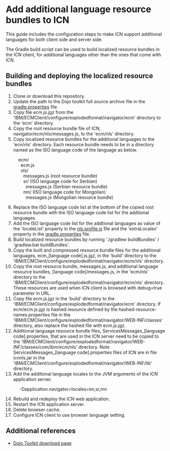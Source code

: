 # Add additional language resource bundles to ICN

This guide includes the configuration steps to make ICN support additional languages for both client side and server side.

The Gradle build script can be used to build localized resource bundles in the ICN client, for additional languages other than the ones that come with ICN.


## Building and deploying the localized resource bundles

1. Clone or download this repository.
2. Update the path to the Dojo toolkit full source archive file in the [gradle.properties](/icn-dojo-nls/gradle.properties) file.
3. Copy file ecm.js.jgz from the 'IBM/ECMClient/configure/explodedformat/navigator/ecm' directory to the 'ecm' directory.
4. Copy the root resource bundle file of ICN, navigator/ecm/nls/messages.js, to the 'ecm/nls' directory.
5. Copy localized resource bundles for the additional languages to the 'ecn/nls' directory. Each resource bundle needs to be in a directory named as the ISO language code of the language as below.

&nbsp;&nbsp;&nbsp;&nbsp;&nbsp;&nbsp;&nbsp;&nbsp;&nbsp;&nbsp;ecm/<br/>
&nbsp;&nbsp;&nbsp;&nbsp;&nbsp;&nbsp;&nbsp;&nbsp;&nbsp;&nbsp;&nbsp;&nbsp;ecm.js<br/>
&nbsp;&nbsp;&nbsp;&nbsp;&nbsp;&nbsp;&nbsp;&nbsp;&nbsp;&nbsp;&nbsp;&nbsp;nls/<br/>
&nbsp;&nbsp;&nbsp;&nbsp;&nbsp;&nbsp;&nbsp;&nbsp;&nbsp;&nbsp;&nbsp;&nbsp;&nbsp;&nbsp;messages.js (root resource bundle)<br/>
&nbsp;&nbsp;&nbsp;&nbsp;&nbsp;&nbsp;&nbsp;&nbsp;&nbsp;&nbsp;&nbsp;&nbsp;&nbsp;&nbsp;sr/ (ISO language code for Serbian)<br/>
&nbsp;&nbsp;&nbsp;&nbsp;&nbsp;&nbsp;&nbsp;&nbsp;&nbsp;&nbsp;&nbsp;&nbsp;&nbsp;&nbsp;&nbsp;&nbsp;messages.js (Serbian resource bundle)<br/>
&nbsp;&nbsp;&nbsp;&nbsp;&nbsp;&nbsp;&nbsp;&nbsp;&nbsp;&nbsp;&nbsp;&nbsp;&nbsp;&nbsp;mn/ (ISO language code for Mongolian)<br/>
&nbsp;&nbsp;&nbsp;&nbsp;&nbsp;&nbsp;&nbsp;&nbsp;&nbsp;&nbsp;&nbsp;&nbsp;&nbsp;&nbsp;&nbsp;&nbsp;messages.js (Mongolian resource bundle)<br/>

6. Replace the ISO language code list at the bottom of the copied root resource bundle with the ISO language code list for the addtional languages.
7. Add the ISO language code list for the addtional languages as value of the 'localeList' property in the [nls.profile.js](/icn-dojo-nls/nls.profile.js) file and the 'extraLocales' property in the [gradle.properties](/icn-dojo-nls/gradle.properties) file.
8. Build localized resource bundles by running './gradlew buildBundles' / 'gradlew.bat buildBundles'.
9. Copy the built and compressed resource bundle files for the additional languages, ecm_[language code].js.jgz, in the 'build' directory to the 'IBM/ECMClient/configure/explodedformat/navigator/ecm/nls' directory.
10. Copy the root resource bundle, messages.js, and additional language resource bundles, [language code]/messages.js, in the 'ecm/nls' directory to the 'IBM/ECMClient/configure/explodedformat/navigator/ecm/nls' directory. These resources are used when ICN client is browsed with debug=true parameter in URL.
11. Copy file ecm.js.jgz in the 'build' directory to the 'IBM/ECMClient/configure/explodedformat/navigator/ecm' directory. If ecm/ecm.js.jgz is hashed resource defined by the hashed-resource-names.properties file in the 'IBM/ECMClient/configure/explodedformat/navigator/WEB-INF/classes' directory, also replace the hashed file with ecm.js.jgz.
12. Additional language resource bundle files, ServicesMessages_[language code].properties, that are used in the ICN server need to be copied to the 'IBM/ECMClient/configure/explodedformat/navigator/WEB-INF/classes/com/ibm/ecm/nls' directory. Note ServicesMessages_[language code].properties files of ICN are in file icnnls.jar in the 'IBM/ECMClient/configure/explodedformat/navigator/WEB-INF/lib' directory. 
13. Add the additional language locales to the JVM arguments of the ICN application server.

&nbsp;&nbsp;&nbsp;&nbsp;&nbsp;&nbsp;&nbsp;&nbsp;&nbsp;&nbsp;&nbsp;-Dapplication.navigator=locales=en,sr,mn

14. Rebuild and redeploy the ICN web application.
15. Restart the ICN application server.
16. Delete browser cache.
17. Configure ICN client to use browser language setting.


## Additional references

* [Dojo Toolkit download page](https://dojotoolkit.org/download/)

